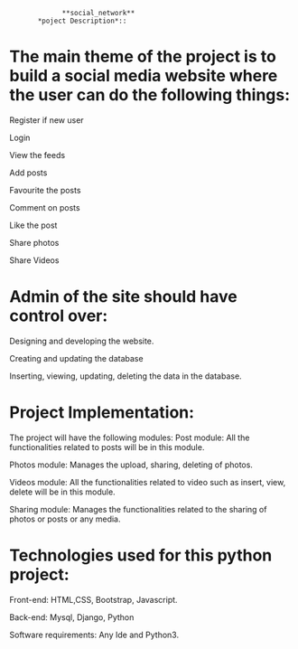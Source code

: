                  **social_network**
		   *poject Description*::

# The main theme of the project is to build a social media website where the user can do the following things:
Register if new user

Login

View the feeds

Add posts

Favourite the posts

Comment on posts

Like the post

Share photos

Share Videos


# Admin of the site should have control over:
Designing and developing the website.

Creating and updating the database

Inserting, viewing, updating, deleting the data in the database. 

# Project Implementation:
The project will have the following modules:
Post module: All the functionalities related to posts will be in this module.

Photos module: Manages the upload, sharing, deleting of photos.

Videos module: All the functionalities related to video such as insert, view, delete will be in this module.

Sharing module: Manages the functionalities related to the sharing of photos or posts or any media.


# Technologies used for this python project:
Front-end: HTML,CSS, Bootstrap, Javascript.

Back-end: Mysql, Django, Python

Software requirements: Any Ide and Python3.
